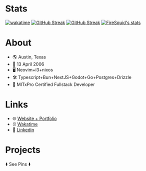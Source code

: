 # Stats
[![wakatime](https://wakatime.com/badge/user/df6f27fe-5370-49af-b416-55c9881b68bc.svg)](https://wakatime.com/@df6f27fe-5370-49af-b416-55c9881b68bc)
[![GitHub Streak](https://streak-stats.demolab.com/?user=firesquid6&theme=tokyonight&hide_border=false&date_format=M%20j%5B%2C%20Y%5D&mode=daily)](https://git.io/streak-stats)
[![GitHub Streak](https://streak-stats.demolab.com?user=firesquid6&theme=tokyonight&hide_border=false&date_format=M%20j%5B%2C%20Y%5D&mode=weekly)](https://git.io/streak-stats)
[![FireSquid's stats](https://github-readme-stats.vercel.app/api?username=firesquid6&theme=tokyonight)](https://github.com/anuraghazra/github-readme-stats)  

# About
- 🌎 Austin, Texas
- 🎂 13 April 2006
- 🖥️ Neovim+i3+nixos
- 🛠️ Typescript+Bun+NextJS+Godot+Go+Postgres+Drizzle
- 🏫 MITxPro Certified Fullstack Developer

# Links
- 🌐 [Website + Portfolio](https://firesquid.co)
- ⏰ [Wakatime](https://wakatime.com/@firesquid6)
- 👔 [Linkedin](https://www.linkedin.com/in/jonathan-deiss-716008248/)

# Projects
️⬇️ See Pins ⬇️
